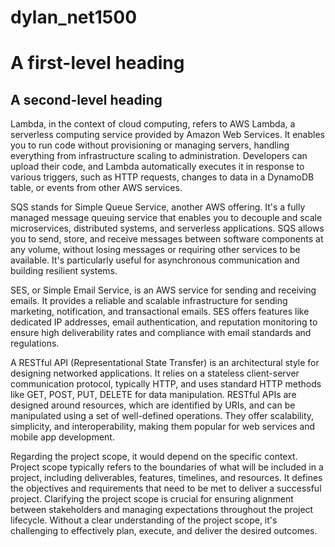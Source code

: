 # dylan_net1500
# A first-level heading
## A second-level heading
Lambda, in the context of cloud computing, refers to AWS Lambda, a serverless computing service provided by Amazon Web Services. It enables you to run code without provisioning or managing servers, handling everything from infrastructure scaling to administration. Developers can upload their code, and Lambda automatically executes it in response to various triggers, such as HTTP requests, changes to data in a DynamoDB table, or events from other AWS services.

SQS stands for Simple Queue Service, another AWS offering. It's a fully managed message queuing service that enables you to decouple and scale microservices, distributed systems, and serverless applications. SQS allows you to send, store, and receive messages between software components at any volume, without losing messages or requiring other services to be available. It's particularly useful for asynchronous communication and building resilient systems.

SES, or Simple Email Service, is an AWS service for sending and receiving emails. It provides a reliable and scalable infrastructure for sending marketing, notification, and transactional emails. SES offers features like dedicated IP addresses, email authentication, and reputation monitoring to ensure high deliverability rates and compliance with email standards and regulations.

A RESTful API (Representational State Transfer) is an architectural style for designing networked applications. It relies on a stateless client-server communication protocol, typically HTTP, and uses standard HTTP methods like GET, POST, PUT, DELETE for data manipulation. RESTful APIs are designed around resources, which are identified by URIs, and can be manipulated using a set of well-defined operations. They offer scalability, simplicity, and interoperability, making them popular for web services and mobile app development.

Regarding the project scope, it would depend on the specific context. Project scope typically refers to the boundaries of what will be included in a project, including deliverables, features, timelines, and resources. It defines the objectives and requirements that need to be met to deliver a successful project. Clarifying the project scope is crucial for ensuring alignment between stakeholders and managing expectations throughout the project lifecycle. Without a clear understanding of the project scope, it's challenging to effectively plan, execute, and deliver the desired outcomes.
